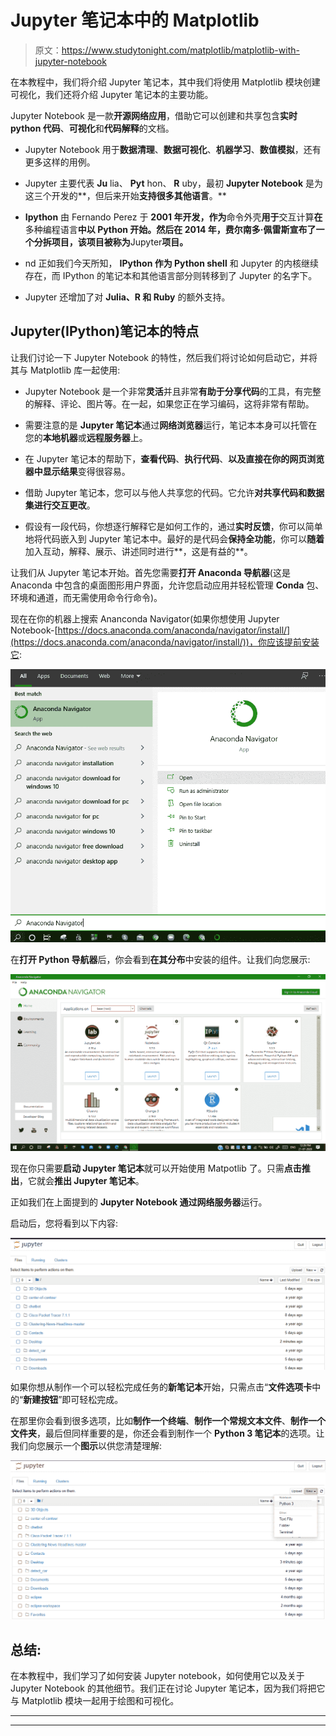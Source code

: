 # Jupyter 笔记本中的 Matplotlib

> 原文：<https://www.studytonight.com/matplotlib/matplotlib-with-jupyter-notebook>

在本教程中，我们将介绍 Jupyter 笔记本，其中我们将使用 Matplotlib 模块创建可视化，我们还将介绍 Jupyter 笔记本的主要功能。

Jupyter Notebook 是一款**开源网络应用**，借助它可以创建和共享包含**实时 python 代码**、**可视化**和**代码解释**的文档。

*   Jupyter Notebook 用于**数据清理**、**数据可视化**、**机器学习**、**数值模拟**，还有更多这样的用例。

*   Jupyter 主要代表 **Ju** lia、 **Pyt** hon、 **R** uby，最初 **Jupyter Notebook** 是为这三个开发的**，但后来开始**支持很多其他语言**。**

*   **Ipython** 由 Fernando Perez 于 **2001 年开发，作为**命令外壳**用于**交互计算**在**多种编程语言**中以 **Python** 开始。然后在 2014 年，**费尔南多·佩雷斯**宣布了一个分拆项目，该项目被称为**Jupyter**项目。**

*   nd 正如我们今天所知， **IPython 作为 Python shell** 和 Jupyter 的内核继续存在，而 IPython 的笔记本和其他语言部分则转移到了 Jupyter 的名字下。

*   Jupyter 还增加了对 **Julia、R 和 Ruby** 的额外支持。

## Jupyter(IPython)笔记本的特点

让我们讨论一下 Jupyter Notebook 的特性，然后我们将讨论如何启动它，并将其与 Matplotlib 库一起使用:

*   Jupyter Notebook 是一个非常**灵活**并且非常**有助于分享代码**的工具，有完整的解释、评论、图片等。在一起，如果您正在学习编码，这将非常有帮助。

*   需要注意的是 **Jupyter 笔记本**通过**网络浏览器**运行，笔记本本身可以托管在您的**本地机器**或**远程服务器**上。

*   在 Jupyter 笔记本的帮助下，**查看代码**、**执行代码**、**以及直接在你的网页浏览器中显示结果**变得很容易。

*   借助 Jupyter 笔记本，您可以与他人共享您的代码。它允许**对共享代码和数据集进行交互更改**。

*   假设有一段代码，你想逐行解释它是如何工作的，通过**实时反馈**，你可以简单地将代码嵌入到 Jupyter 笔记本中。最好的是代码会**保持全功能**，你可以**随着**加入互动，解释、展示、讲述同时进行**，这是有益的**。

让我们从 Jupyter 笔记本开始。首先您需要**打开 Anaconda 导航器**(这是 Anaconda 中包含的桌面图形用户界面，允许您启动应用并轻松管理 **Conda** 包、环境和通道，而无需使用命令行命令)。

现在在你的机器上搜索 Ananconda Navigator(如果你想使用 Jupyter Notebook-[https://docs.anaconda.com/anaconda/navigator/install/](https://docs.anaconda.com/anaconda/navigator/install/))，你应该提前安装它:

![Matplotlib in Jupyter notebook](img/f0447efa9f72277d60de164fb95b1f3d.png)

在**打开 Python 导航器**后，你会看到**在其分布**中安装的组件。让我们向您展示:

![Matplotlib in Jupyter notebook](img/c57c74bc33a86bcf3dd22dbe46494457.png)

现在你只需要**启动 Jupyter 笔记本**就可以开始使用 Matpotlib 了。只需**点击推出**，它就会**推出 Jupyter 笔记本**。

正如我们在上面提到的 **Jupyter Notebook 通过网络服务器**运行。

启动后，您将看到以下内容:

![Matplotlib in Jupyter notebook](img/79437d2b727ad60be4a3a15c6b8c8b5d.png)

如果你想从制作一个可以轻松完成任务的**新笔记本**开始，只需点击“**文件选项卡**中的“**新建按钮**”即可轻松完成。

在那里你会看到很多选项，比如**制作一个终端**、**制作一个常规文本文件**、**制作一个文件夹**，最后但同样重要的是，你还会看到制作一个 **Python 3 笔记本**的选项。让我们向您展示一个**图示**以供您清楚理解:

![Matplotlib in Jupyter notebook](img/f564befc86c1a1ebda3a2f11d3ec5a28.png)

## 总结:

在本教程中，我们学习了如何安装 Jupyter notebook，如何使用它以及关于 Jupyter Notebook 的其他细节。我们正在讨论 Jupyter 笔记本，因为我们将把它与 Matplotlib 模块一起用于绘图和可视化。

* * *

* * *